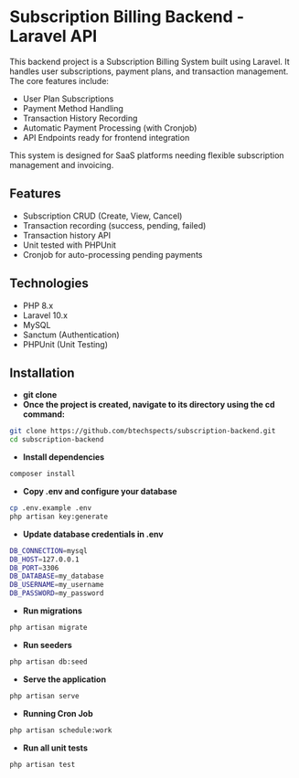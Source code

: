 # Subscription Billing Backend - Laravel API

This backend project is a Subscription Billing System built using Laravel. It handles user subscriptions, payment plans, and transaction management. The core features include:

- User Plan Subscriptions
- Payment Method Handling
- Transaction History Recording
- Automatic Payment Processing (with Cronjob)
- API Endpoints ready for frontend integration

This system is designed for SaaS platforms needing flexible subscription management and invoicing.

## Features

- Subscription CRUD (Create, View, Cancel)
- Transaction recording (success, pending, failed)
- Transaction history API
- Unit tested with PHPUnit
- Cronjob for auto-processing pending payments

## Technologies

- PHP 8.x
- Laravel 10.x
- MySQL
- Sanctum (Authentication)
- PHPUnit (Unit Testing)

## Installation

- **git clone**
- **Once the project is created, navigate to its directory using the cd command:**

```bash
git clone https://github.com/btechspects/subscription-backend.git
cd subscription-backend
```

- **Install dependencies**
```bash
composer install
```

- **Copy .env and configure your database**
```bash
cp .env.example .env
php artisan key:generate
```

- **Update database credentials in .env**
```bash
DB_CONNECTION=mysql
DB_HOST=127.0.0.1
DB_PORT=3306
DB_DATABASE=my_database
DB_USERNAME=my_username
DB_PASSWORD=my_password
```

- **Run migrations**
```bash
php artisan migrate
```

- **Run seeders**
```bash
php artisan db:seed
```

- **Serve the application**
```bash
php artisan serve
```

- **Running Cron Job**
```bash
php artisan schedule:work
```

- **Run all unit tests**
```bash
php artisan test
```

